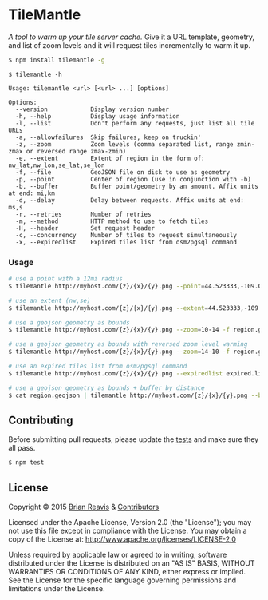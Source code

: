# TileMantle

*A tool to warm up your tile server cache.* Give it a URL template, geometry, and
list of zoom levels and it will request tiles incrementally to warm it up.

```sh
$ npm install tilemantle -g
```

```
$ tilemantle -h

Usage: tilemantle <url> [<url> ...] [options]

Options:
  --version            Display version number
  -h, --help           Display usage information
  -l, --list           Don't perform any requests, just list all tile URLs
  -a, --allowfailures  Skip failures, keep on truckin'
  -z, --zoom           Zoom levels (comma separated list, range zmin-zmax or reversed range zmax-zmin)
  -e, --extent         Extent of region in the form of: nw_lat,nw_lon,se_lat,se_lon
  -f, --file           GeoJSON file on disk to use as geometry
  -p, --point          Center of region (use in conjunction with -b)
  -b, --buffer         Buffer point/geometry by an amount. Affix units at end: mi,km
  -d, --delay          Delay between requests. Affix units at end: ms,s
  -r, --retries        Number of retries
  -m, --method         HTTP method to use to fetch tiles
  -H, --header         Set request header
  -c, --concurrency    Number of tiles to request simultaneously
  -x, --expiredlist    Expired tiles list from osm2pgsql command
```

### Usage

```sh
# use a point with a 12mi radius 
$ tilemantle http://myhost.com/{z}/{x}/{y}.png --point=44.523333,-109.057222 --buffer=12mi -z 10-14

# use an extent (nw,se)
$ tilemantle http://myhost.com/{z}/{x}/{y}.png --extent=44.523333,-109.057222,41.145556,-104.801944 -z 10-14

# use a geojson geometry as bounds
$ tilemantle http://myhost.com/{z}/{x}/{y}.png --zoom=10-14 -f region.geojson

# use a geojson geometry as bounds with reversed zoom level warming
$ tilemantle http://myhost.com/{z}/{x}/{y}.png --zoom=14-10 -f region.geojson

# use an expired tiles list from osm2pgsql command
$ tilemantle http://myhost.com/{z}/{x}/{y}.png --expiredlist expired.list

# use a geojson geometry as bounds + buffer by distance
$ cat region.geojson | tilemantle http://myhost.com/{z}/{x}/{y}.png --buffer=20mi -z 10-14
```

## Contributing

Before submitting pull requests, please update the [tests](test) and make sure they all pass.

```sh
$ npm test
```

## License

Copyright &copy; 2015 [Brian Reavis](https://github.com/brianreavis) & [Contributors](https://github.com/naturalatlas/tilemantle/graphs/contributors)

Licensed under the Apache License, Version 2.0 (the "License"); you may not use this file except in compliance with the License. You may obtain a copy of the License at: http://www.apache.org/licenses/LICENSE-2.0

Unless required by applicable law or agreed to in writing, software distributed under the License is distributed on an "AS IS" BASIS, WITHOUT WARRANTIES OR CONDITIONS OF ANY KIND, either express or implied. See the License for the specific language governing permissions and limitations under the License.
